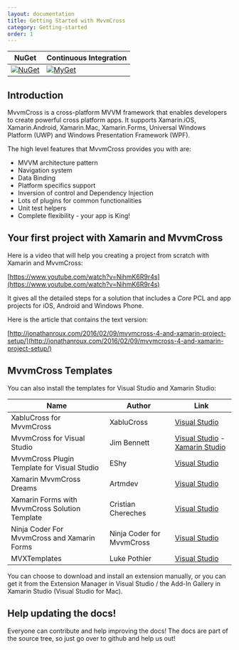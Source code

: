 ```yaml
---
layout: documentation
title: Getting Started with MvvmCross
category: Getting-started
order: 1
---
```

NuGet | Continuous Integration
-------|-----------
[![NuGet](https://img.shields.io/nuget/v/MvvmCross.svg)](https://www.nuget.org/packages/MvvmCross/) | [![MyGet](https://img.shields.io/myget/mvvmcross/v/MvvmCross.svg)](https://www.myget.org/F/mvvmcross/api/v3/index.json)

## Introduction

MvvmCross is a cross-platform MVVM framework that enables developers to create powerful cross platform apps. It supports Xamarin.iOS, Xamarin.Android, Xamarin.Mac, Xamarin.Forms, Universal Windows Platform (UWP) and Windows Presentation Framework (WPF).

The high level features that MvvmCross provides you with are:
* MVVM architecture pattern
* Navigation system
* Data Binding
* Platform specifics support
* Inversion of control and Dependency Injection
* Lots of plugins for common functionalities
* Unit test helpers
* Complete flexibility - your app is King!

## Your first project with Xamarin and MvvmCross

Here is a video that will help you creating a project from scratch with Xamarin and MvvmCross:

[https://www.youtube.com/watch?v=NihmK6R9r4s](https://www.youtube.com/watch?v=NihmK6R9r4s)

It gives all the detailed steps for a solution that includes a _Core_ PCL and app projects for iOS, Android and Windows Phone.

Here is the article that contains the text version:

[http://jonathanroux.com/2016/02/09/mvvmcross-4-and-xamarin-project-setup/](http://jonathanroux.com/2016/02/09/mvvmcross-4-and-xamarin-project-setup/)

## MvvmCross Templates

You can also install the templates for Visual Studio and Xamarin Studio:

Name | Author | Link
---- | --------- | -------
XabluCross for MvvmCross | XabluCross | [Visual Studio](https://marketplace.visualstudio.com/items?itemName=XabluCross.XabluCrossVSPackage)
MvvmCross for Visual Studio | Jim Bennett | [Visual Studio](https://marketplace.visualstudio.com/items?itemName=JimBobBennett.MvvmCrossforVisualStudio) - [Xamarin Studio](http://addins.monodevelop.com/Project/Index/227)
MvvmCross Plugin Template for Visual Studio | EShy | [Visual Studio](https://marketplace.visualstudio.com/items?itemName=EShy.MvvmCrossPluginTemplateforVisualStudio)
Xamarin MvvmCross Dreams | Artmdev | [Visual Studio](https://marketplace.visualstudio.com/items?itemName=Artmdev.XamarinMvvmCrossDREAMS)
Xamarin Forms with MvvmCross Solution Template | Cristian Chereches | [Visual Studio](https://marketplace.visualstudio.com/items?itemName=CristianChereches.XamarinFormswithMvvmCrossSolutionTemplate)
Ninja Coder For MvvmCross and Xamarin Forms | Ninja Coder for MvvmCross | [Visual Studio](https://marketplace.visualstudio.com/items?itemName=NinjaCoderforMvvmCross.NinjaCoderForMvvmCrossandXamarinForms)
MVXTemplates | Luke Pothier | [Visual Studio](https://marketplace.visualstudio.com/items?itemName=LukePothier.MVXTemplates)

You can choose to download and install an extension manually, or you can get it from the Extension Manager in Visual Studio / the Add-In Gallery in Xamarin Studio (Visual Studio for Mac).


## Help updating the docs!

Everyone can contribute and help improving the docs! The docs are part of the source tree, so just go over to github and help us out!

